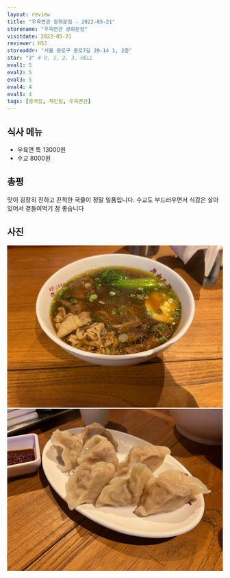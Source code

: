```yaml
---
layout: review
title: "우육면관 광화문점 - 2022-05-21"
storename: "우육면관 광화문점"
visitdate: 2022-05-21
reviewer: HSJ
storeaddr: "서울 종로구 종로7길 29-14 1, 2층"
star: "3" # 0, 1, 2, 3, HELL
eval1: 5
eval2: 5
eval3: 5
eval4: 4
eval5: 4
tags: [중국집, 체인점, 우육면관]
---
```


## 식사 메뉴

- 우육면 특 13000원
- 수교 8000원

## 총평

맛이 굉장히 진하고 끈적한 국물이 정말 일품입니다. 수교도 부드러우면서 식감은 살아있어서 곁들여먹기 참 좋습니다

## 사진

![](/img/20220521uyuk01.jpeg)
![](/img/20220521uyuk02.jpeg)

